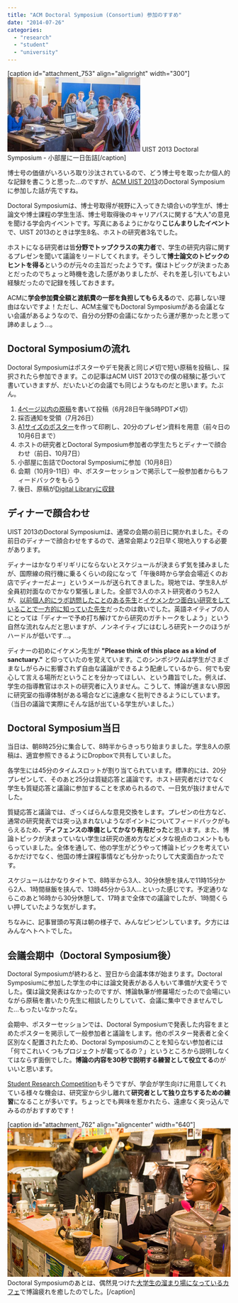 ```yaml
---
title: "ACM Doctoral Symposium (Consortium) 参加のすすめ"
date: "2014-07-26"
categories: 
  - "research"
  - "student"
  - "university"
---
```


\[caption id="attachment\_753" align="alignright" width="300"\][![UIST 2013 Doctoral Symposium - 小部屋に一日缶詰](images/DSC09058-300x168.jpg)](http://junkato.jp/ja/blog/wp-content/uploads/2014/07/DSC09058.jpg) UIST 2013 Doctoral Symposium - 小部屋に一日缶詰\[/caption\]

博士号の価値がいろいろ取り沙汰されているので、どう博士号を取ったか個人的な記録を書こうと思った…のですが、[ACM UIST 2013](http://www.acm.org/uist/uist2013/ "UIST 2013 - 26th Symposium on User Interface Software and Technology (October 8-11, 2013 St Andrews, UK)")のDoctoral Symposiumに参加した話が先ですね。

Doctoral Symposiumは、博士号取得が視野に入ってきた頃合いの学生が、博士論文や博士課程の学生生活、博士号取得後のキャリアパスに関する“大人”の意見を聞ける学会内イベントです。写真にあるようにかなり**こじんまりしたイベント**で、UIST 2013のときは学生8名、ホストの研究者3名でした。

ホストになる研究者は皆**分野でトップクラスの実力者**で、学生の研究内容に関するプレゼンを聞いて議論をリードしてくれます。そうして**博士論文のトピックのヒントを得る**というのが元々の主旨だったようです。僕はトピックが決まったあとだったのでちょっと時機を逸した感がありましたが、それを差し引いてもよい経験だったので記録を残しておきます。

ACMに**学会参加費全額と渡航費の一部を負担してもらえる**ので、応募しない理由はないですよ！ただし、ACM主催でもDoctoral Symposiumがある会議とない会議があるようなので、自分の分野の会議になかったら運が悪かったと思って諦めましょう…。

## Doctoral Symposiumの流れ

Doctoral Symposiumはポスターやデモ発表と同じ〆切で短い原稿を投稿し、採択されたら参加できます。この記事はACM UIST 2013での僕の経験に基づいて書いていきますが、だいたいどの会議でも同じようなものだと思います。たぶん。

1. [4ページ以内の原稿](http://junkato.jp/publications/uist2013-kato.pdf "Integrated visual representations for programming with real-world input and output")を書いて投稿（6月28日午後5時PDT〆切）
2. 採否通知を受領（7月26日）
3. [A1サイズのポスター](http://junkato.jp/publications/uist2013-kato-poster.pdf "Integrated visual representations for programming with real-world input and output")を作って印刷し、20分のプレゼン資料を用意（前々日の10月6日まで）
4. ホストの研究者とDoctoral Symposium参加者の学生たちとディナーで顔合わせ（前日、10月7日）
5. 小部屋に缶詰でDoctoral Symposiumに参加（10月8日）
6. 会期（10月9-11日）中、ポスターセッションで掲示して一般参加者からもフィードバックをもらう
7. 後日、原稿が[Digital Libraryに収録](http://dl.acm.org/citation.cfm?doid=2508468.2508476 "Integrated visual representations for programming with real-world input and output")

## ディナーで顔合わせ

UIST 2013のDoctoral Symposiumは、通常の会期の前日に開かれました。その前日のディナーで顔合わせをするので、通常会期より2日早く現地入りする必要があります。

ディナーはかなりギリギリにならないとスケジュールが決まらず気を揉みましたが、国際線の飛行機に乗るくらいの段になって「午後8時から学会会場近くのお店でディナーだよー」というメールが送られてきました。現地では、学生8人が全員初対面なのでかなり緊張しました。全部で3人のホスト研究者のうち2人が、[以前個人的にラボ訪問したことのある先生](http://www.cs.columbia.edu/~feiner/ "Steven K. Feiner")と[イケメンかつ面白い研究をしていることで一方的に知っていた先生](http://www.patrickbaudisch.com/ "Patrick Baudisch")だったのは救いでした。英語ネイティブの人にとっては「ディナーで予め打ち解けてから研究のガチトークをしよう」という自然な流れなんだと思いますが、ノンネイティブにはむしろ研究トークのほうがハードルが低いです…。

ディナーの初めにイケメン先生が **"Please think of this place as a kind of sanctuary."** と仰っていたのを覚えています。このシンポジウムは学生がさまざまなしがらみに影響されず自由な議論ができるよう配慮しているから、何でも安心して言える場所だということを分かってほしい、という趣旨でした。例えば、学生の指導教官はホストの研究者に入りません。こうして、博論が進まない原因に研究室の指導体制がある場合などに遠慮なく批判できるようにしています。（当日の議論で実際にそんな話が出ている学生がいました。）

## Doctoral Symposium当日

当日は、朝8時25分に集合して、8時半からきっちり始まりました。学生8人の原稿は、適宜参照できるようにDropboxで共有していました。

各学生には45分のタイムスロットが割り当てられています。標準的には、20分プレゼンして、そのあと25分は質疑応答と議論です。ホスト研究者だけでなく学生も質疑応答と議論に参加することを求められるので、一日気が抜けませんでした。

質疑応答と議論では、ざっくばらんな意見交換をします。プレゼンの仕方など、通常の研究発表では突っ込まれないようなポイントについてフィードバックがもらえるため、**ディフェンスの準備としてかなり有用だった**と思います。また、博論トピックが決まっていない学生は研究の進め方などメタな視点のコメントももらっていました。全体を通して、他の学生がどうやって博論トピックを考えているかだけでなく、他国の博士課程事情なども分かったりして大変面白かったです。

スケジュールはかなりタイトで、8時半から3人、30分休憩を挟んで11時15分から2人、1時間昼飯を挟んで、13時45分から3人…といった感じです。予定通りならこのあと16時から30分休憩して、17時まで全体での議論でしたが、1時間くらい押していたような気がします。

ちなみに、記事冒頭の写真は朝の様子で、みんなピンピンしています。夕方にはみんなヘトヘトでした。

## 会議会期中（Doctoral Symposium後）

Doctoral Symposiumが終わると、翌日から会議本体が始まります。Doctoral Symposiumに参加した学生の中には論文発表がある人もいて準備が大変そうでした。僕は論文発表はなかったのですが、博論執筆が修羅場だったので会場にいながら原稿を書いたり先生に相談したりしていて、会議に集中できませんでした…もったいなかったな。

会期中、ポスターセッションでは、Doctoral Symposiumで発表した内容をまとめたポスターを掲示して一般参加者と議論をします。他のポスター発表者と全く区別なく配置されたため、Doctoral Symposiumのことを知らない参加者には「何でこれいくつもプロジェクトが載ってるの？」というところから説明しなくてはならず面倒でした。**博論の内容を30秒で説明する練習として役立てる**のがいいと思います。

[Student Research Competition](http://junkato.jp/ja/blog/2014/05/04/acm-student-research-competition/ "ACM Student Research Competition参加のすすめ")もそうですが、学会が学生向けに用意してくれている様々な機会は、研究室から少し離れて**研究者として独り立ちするための練習**になることが多いです。ちょっとでも興味を惹かれたら、遠慮なく突っ込んでみるのがおすすめです！

\[caption id="attachment\_762" align="aligncenter" width="640"\][![大学生の溜まり場になっているカフェで博論の疲れを癒しました。](images/DSC09168.jpg)](http://junkato.jp/ja/blog/wp-content/uploads/2014/07/DSC09168.jpg) Doctoral Symposiumのあとは、偶然見つけた[大学生の溜まり場になっているカフェ](https://plus.google.com/104025028898671281343/about "Cafe Taste")で博論疲れを癒したのでした。\[/caption\]
